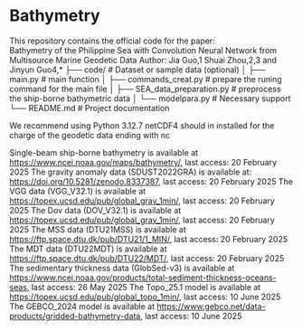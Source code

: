 # Bathymetry

This repository contains the official code for the paper:  
Bathymetry of the Philippine Sea with Convolution Neural Network from Multisource Marine Geodetic Data
Author: Jia Guo,1 Shuai Zhou,2,3 and Jinyun Guo4,* 
├── code/ # Dataset or sample data (optional)
│ ├── main.py # main function
│ ├── commands_creat.py # prepare the runing command for the main file
│ ├── SEA_data_preparation.py # preprocess the ship-borne bathymetric data
│ └── modelpara.py # Necessary support 
└── README.md # Project documentation

We recommend using Python 3.12.7
netCDF4 should in installed for the charge of the geodetic data ending with 
nc

Single-beam ship-borne bathymetry is available at https://www.ncei.noaa.gov/maps/bathymetry/, last access: 20 February 2025
The gravity anomaly data (SDUST2022GRA) is available at: https://doi.org/10.5281/zenodo.8337387, last access: 20 February 2025
The VGG data (VGG_V32.1) is available at https://topex.ucsd.edu/pub/global_grav_1min/, last access: 20 February 2025
The Dov data (DOV_V32.1) is available at https://topex.ucsd.edu/pub/global_grav_1min/, last access: 20 February 2025
The MSS data (DTU21MSS) is available at https://ftp.space.dtu.dk/pub/DTU21/1_MIN/, last access: 20 February 2025
The MDT data (DTU22MDT) is available at https://ftp.space.dtu.dk/pub/DTU22/MDT/, last access: 20 February 2025
The sedimentary thickness data (GlobSed-v3) is available at https://www.ncei.noaa.gov/products/total-sediment-thickness-oceans-seas, last access: 26 May 2025
The Topo_25.1 model is available at https://topex.ucsd.edu/pub/global_topo_1min/, last access: 10 June 2025
The GEBCO_2024 model is available at https://www.gebco.net/data-products/gridded-bathymetry-data, last access: 10 June 2025

